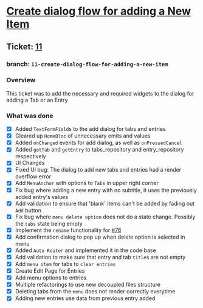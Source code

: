 # [Create dialog flow for adding a New Item](https://github.com/ZanderCowboy/multichoice/issues/11)

## Ticket: [11](https://github.com/ZanderCowboy/multichoice/issues/11)

### branch: `11-create-dialog-flow-for-adding-a-new-item`

### Overview

This ticket was to add the necessary and required widgets to the dialog for adding a Tab or an Entry

### What was done

- [X] Added `TextFormField`s to the add dialog for tabs and entries
- [X] Cleared up `HomeBloc` of unnecessary emits and values
- [X] Added `onChanged` events for add dialog, as well as `onPressedCancel`
- [X] Added `getTab` and `getEntry` to tabs_repository and entry_repository respectively
- [X] UI Changes
- [X] Fixed UI bug: The dialog to add new tabs and entries had a render overflow error
- [X] Add `MenuAnchor` with options to `Tabs` in upper right corner
- [X] Fix bug where adding a new entry with no subtitle, it uses the previously added entry's values
- [X] Add validation to ensure that 'blank' items can't be added by fading out `Add` button
- [X] Fix bug where `menu delete option` does not do a state change. Possibly the `tabs` state being empty
- [X] Implement the `rename` functionality for [#76](https://github.com/ZanderCowboy/multichoice/issues/76)
- [X] Add confirmation dialog to pop up when delete option is selected in menu
- [X] Added `Auto Router` and implemented it in the code base
- [X] Add validation to make sure that entry and tab `title`s are not empty
- [X] Add `menu item` for tabs to `clear entries`
- [X] Create Edit Page for Entries
- [X] Add menu options to entries
- [X] Multiple refactorings to use new decoupled files structure
- [X] Deleting tabs from the `menu` does not render correctly everytime
- [X] Adding new entries use data from previous entry added
